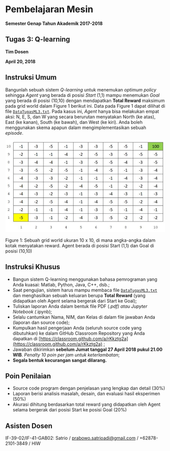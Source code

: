 # Pembelajaran Mesin

**Semester Genap Tahun Akademik 2017-2018**

## Tugas 3: Q-learning

**Tim Dosen**

**April 20, 2018**

## Instruksi Umum

Bangunlah sebuah sistem _Q-learning_ untuk menemukan _optimum policy_ sehingga
_Agent_ yang berada di posisi _Start_ (1,1) mampu menemukan _Goal_ yang berada di posisi (10,10) dengan
mendapatkan **Total Reward** maksimum pada grid world dalam Figure 1 berikut ini. Data pada Figure
1 dapat dilihat di file [`DataTugasML3.txt`](DataTugasML3.txt). Pada kasus ini, _Agent_ hanya bisa melakukan empat aksi: N,
E, S, dan W yang secara berurutan menyatakan North (ke atas), East (ke kanan), South (ke bawah), dan
West (ke kiri). Anda boleh menggunakan skema apapun dalam mengimplementasikan sebuah _episode_.

![assignment3.jpg](assignment3.jpg)

Figure 1: Sebuah grid world ukuran 10 x 10, di mana angka-angka dalam kotak menyatakan reward.
Agent berada di posisi Start (1,1) dan Goal di posisi (10,10)

## Instruksi Khusus

* Bangun sistem Q-learning menggunakan bahasa pemrograman yang Anda kuasai: Matlab, Python, Java, C++, dsb.;
* Saat pengujian, sistem harus mampu membaca file [`DataTugasML3.txt`](DataTugasML3.txt) dan menghasilkan sebuah keluaran berupa **Total Reward** (yang didapatkan oleh Agent selama bergerak dari Start ke Goal);
* Tuliskan laporan Anda dalam bentuk file PDF (*.pdf) atau Jupyter Notebook (*.ipynb);
* Selalu cantumkan Nama, NIM, dan Kelas di dalam file jawaban Anda (laporan dan source code);
* Kumpulkan hasil pengerjaan Anda (seluruh source code yang dibutuhkan) ke dalam GitHub Classroom Repository yang Anda dapatkan di [https://classroom.github.com/a/rKkztg2a](https://classroom.github.com/a/rKkztg2a) ;
* Jawaban dikirimkan **sebelum Jumat tanggal 27 April 2018 pukul 21.00 WIB**. _Penalty 10 poin per jam untuk keterlambatan_;
* **Segala bentuk kecurangan sangat dilarang.**

## Poin Penilaian

* Source code program dengan penjelasan yang lengkap dan detail (30%)
* Laporan berisi analisis masalah, desain, dan evaluasi hasil eksperimen (50%)
* Akurasi dihitung berdasarkan total reward yang didapatkan oleh Agent selama bergerak dari posisi Start ke posisi Goal (20%)

## Asisten Dosen

IF-39-02/IF-41-GAB02: Satrio / prabowo.satrioadi@gmail.com / +62878-2101-3849 / HIW
